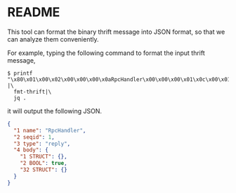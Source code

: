 # README

This tool can format the binary thrift message into JSON format, so that we can analyze them conveniently.


For example, typing the following command to format the input thrift message,

```
$ printf "\x80\x01\x00\x02\x00\x00\x00\x0aRpcHandler\x00\x00\x00\x01\x0c\x00\x01\x00\x02\x00\x02\x01\x0c\x00\x20\x00\x00" |\
  fmt-thrift|\
  jq .
```

it will output the following JSON.

```json
{
  "1 name": "RpcHandler",
  "2 seqid": 1,
  "3 type": "reply",
  "4 body": {
    "1 STRUCT": {},
    "2 BOOL": true,
    "32 STRUCT": {}
  }
}
```
